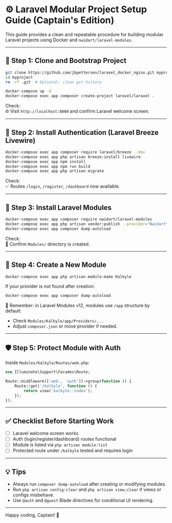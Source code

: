 # ⚙️ Laravel Modular Project Setup Guide (Captain's Edition)

This guide provides a clean and repeatable procedure for building modular Laravel projects using Docker and `nwidart/laravel-modules`.

---

## 🧱 Step 1: Clone and Bootstrap Project

```bash
git clone https://github.com/jbpettersen/laravel_docker_nginx.git myproject
cd myproject
rm -rf .git  # Optional: clean git history
```

```bash
docker-compose up -d
docker-compose exec app composer create-project laravel/laravel .
```

Check:  
🌐 Visit `http://localhost:8000` and confirm Laravel welcome screen.

---

## 🔐 Step 2: Install Authentication (Laravel Breeze Livewire)

```bash
docker-compose exec app composer require laravel/breeze --dev
docker-compose exec app php artisan breeze:install livewire
docker-compose exec app npm install
docker-compose exec app npm run build
docker-compose exec app php artisan migrate
```

Check:  
✅ Routes `/login`, `/register`, `/dashboard` now available.

---

## 🔧 Step 3: Install Laravel Modules

```bash
docker-compose exec app composer require nwidart/laravel-modules
docker-compose exec app php artisan vendor:publish --provider="Nwidart\Modules\LaravelModulesServiceProvider"
docker-compose exec app composer dump-autoload
```

Check:  
📂 Confirm `Modules/` directory is created.

---

## 🧩 Step 4: Create a New Module

```bash
docker-compose exec app php artisan module:make Kalkyle
```

If your provider is not found after creation:  
```bash
docker-compose exec app composer dump-autoload
```

🧠 Remember: in Laravel Modules v12, modules use `/app` structure by default:
- Check `Modules/Kalkyle/app/Providers/...`
- Adjust `composer.json` or move provider if needed.

---

## 🛡️ Step 5: Protect Module with Auth

Inside `Modules/Kalkyle/Routes/web.php`:

```php
use Illuminate\Support\Facades\Route;

Route::middleware(['web', 'auth'])->group(function () {
    Route::get('/kalkyle', function () {
        return view('kalkyle::index');
    });
});
```

---

## ✅ Checklist Before Starting Work

- [ ] Laravel welcome screen works
- [ ] Auth (login/register/dashboard) routes functional
- [ ] Module is listed via `php artisan module:list`
- [ ] Protected route under `/kalkyle` tested and requires login

---

## 💡 Tips

- Always run `composer dump-autoload` after creating or modifying modules.
- Run `php artisan config:clear` and `php artisan view:clear` if views or configs misbehave.
- Use `@auth` and `@guest` Blade directives for conditional UI rendering.

---

Happy coding, Captain! 🧭
